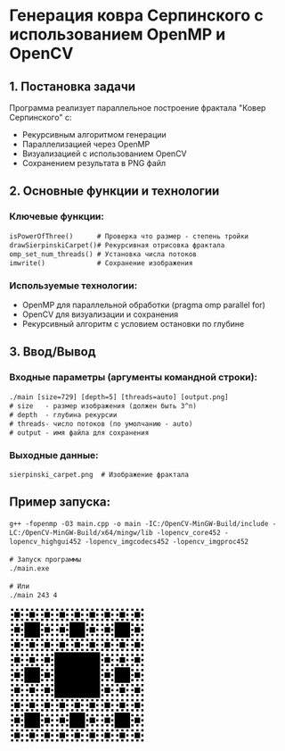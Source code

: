 # Генерация ковра Серпинского с использованием OpenMP и OpenCV

## 1. Постановка задачи
Программа реализует параллельное построение фрактала "Ковер Серпинского" с:
- Рекурсивным алгоритмом генерации
- Параллелизацией через OpenMP
- Визуализацией с использованием OpenCV
- Сохранением результата в PNG файл

## 2. Основные функции и технологии

### Ключевые функции:
```
isPowerOfThree()      # Проверка что размер - степень тройки
drawSierpinskiCarpet()# Рекурсивная отрисовка фрактала
omp_set_num_threads() # Установка числа потоков
imwrite()             # Сохранение изображения
```

### Используемые технологии:
* OpenMP для параллельной обработки (pragma omp parallel for)
* OpenCV для визуализации и сохранения
* Рекурсивный алгоритм с условием остановки по глубине

## 3. Ввод/Вывод
### Входные параметры (аргументы командной строки):
```
./main [size=729] [depth=5] [threads=auto] [output.png]
# size   - размер изображения (должен быть 3^n)
# depth  - глубина рекурсии
# threads- число потоков (по умолчанию - auto)
# output - имя файла для сохранения
```
### Выходные данные:
```
sierpinski_carpet.png  # Изображение фрактала
```

## Пример запуска:

```
g++ -fopenmp -O3 main.cpp -o main -IC:/OpenCV-MinGW-Build/include -LC:/OpenCV-MinGW-Build/x64/mingw/lib -lopencv_core452 -lopencv_highgui452 -lopencv_imgcodecs452 -lopencv_imgproc452

# Запуск программы
./main.exe

# Или
./main 243 4
```

![alt text](sierpinski_carpet.png)